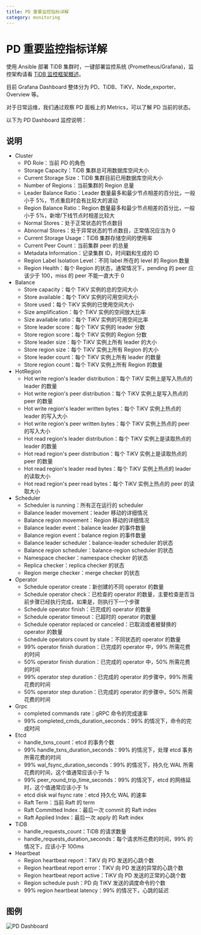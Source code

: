 ```yaml
---
title: PD 重要监控指标详解
category: monitoring
---
```


# PD 重要监控指标详解

使用 Ansible 部署 TiDB 集群时，一键部署监控系统 (Prometheus/Grafana)，监控架构请看 [TiDB 监控框架概述](../op-guide/monitor-overview.md)。

目前 Grafana Dashboard 整体分为 PD、TiDB、TiKV、Node\_exporter、Overview 等。

对于日常运维，我们通过观察 PD 面板上的 Metrics，可以了解 PD 当前的状态。

以下为 PD Dashboard 监控说明：

## 说明

- Cluster
    - PD Role：当前 PD 的角色
    - Storage Capacity：TiDB 集群总可用数据库空间大小
    - Current Storage Size：TiDB 集群目前已用数据库空间大小
    - Number of Regions：当前集群的 Region 总量
    - Leader Balance Ratio：Leader 数量最多和最少节点相差的百分比，一般小于 5%，节点重启时会有比较大的波动
    - Region Balance Ratio：Region 数量最多和最少节点相差的百分比，一般小于 5%，新增/下线节点时相差比较大
    - Normal Stores：处于正常状态的节点数目
    - Abnormal Stores：处于异常状态的节点数目，正常情况应当为 0
    - Current Storage Usage：TiDB 集群存储空间的使用率
    - Current Peer Count：当前集群 peer 的总量
    - Metadata Information：记录集群 ID，时间戳和生成的 ID
    - Region Label Isolation Level：不同 label 所在的 level 的 Region 数量
    - Region Health：每个 Region 的状态，通常情况下，pending 的 peer 应该少于 100，miss 的 peer 不能一直大于 0
- Balance
    - Store capacity：每个 TiKV 实例的总的空间大小
    - Store available：每个 TiKV 实例的可用空间大小
    - Store used：每个 TiKV 实例的已使用空间大小
    - Size amplification：每个 TiKV 实例的空间放大比率
    - Size available ratio：每个 TiKV 实例的可用空间比率
    - Store leader score：每个 TiKV 实例的 leader 分数
    - Store region score：每个 TiKV 实例的 Region 分数
    - Store leader size：每个 TiKV 实例上所有 leader 的大小
    - Store region size：每个 TiKV 实例上所有 Region 的大小
    - Store leader count：每个 TiKV 实例上所有 leader 的数量
    - Store region count：每个 TiKV 实例上所有 Region 的数量
- HotRegion
    - Hot write region's leader distribution：每个 TiKV 实例上是写入热点的 leader 的数量
    - Hot write region's peer distribution：每个 TiKV 实例上是写入热点的 peer 的数量
    - Hot write region's leader written bytes：每个 TiKV 实例上热点的 leader 的写入大小
    - Hot write region's peer written bytes：每个 TiKV 实例上热点的 peer 的写入大小
    - Hot read region's leader distribution：每个 TiKV 实例上是读取热点的 leader 的数量
    - Hot read region's peer distribution：每个 TiKV 实例上是读取热点的 peer 的数量
    - Hot read region's leader read bytes：每个 TiKV 实例上热点的 leader 的读取大小
    - Hot read region's peer read bytes：每个 TiKV 实例上热点的 peer 的读取大小
- Scheduler
    - Scheduler is running：所有正在运行的 scheduler
    - Balance leader movement：leader 移动的详细情况
    - Balance region movement：Region 移动的详细情况
    - Balance leader event：balance leader 的事件数量 
    - Balance region event：balance region 的事件数量
    - Balance leader scheduler：balance-leader scheduler 的状态
    - Balance region scheduler：balance-region scheduler 的状态
    - Namespace checker：namespace checker 的状态
    - Replica checker：replica checker 的状态
    - Region merge checker：merge checker 的状态
- Operator
    - Schedule operator create：新创建的不同 operator 的数量
    - Schedule operator check：已检查的 operator 的数量，主要检查是否当前步骤已经执行完成，如果是，则执行下一个步骤
    - Schedule operator finish：已完成的 operator 的数量
    - Schedule operator timeout：已超时的 operator 的数量
    - Schedule operator replaced or canceled：已取消或者被替换的 operator 的数量
    - Schedule operators count by state：不同状态的 operator 的数量
    - 99% operator finish duration：已完成的 operator 中，99% 所需花费的时间
    - 50% operator finish duration：已完成的 operator 中，50% 所需花费的时间
    - 99% operator step duration：已完成的 operator 的步骤中，99% 所需花费的时间
    - 50% operator step duration：已完成的 operator 的步骤中，50% 所需花费的时间
- Grpc
    - completed commands rate：gRPC 命令的完成速率
    - 99% completed_cmds_duration_seconds：99% 的情况下，命令的完成时间
- Etcd  
    - handle_txns_count：etcd 的事务个数
    - 99% handle_txns_duration_seconds：99% 的情况下，处理 etcd 事务所需花费的时间
    - 99% wal_fsync_duration_seconds：99% 的情况下，持久化 WAL 所需花费的时间，这个值通常应该小于 1s
    - 99% peer_round_trip_time_seconds：99% 的情况下，etcd 的网络延时，这个值通常应该小于 1s
    - etcd disk wal fsync rate：etcd 持久化 WAL 的速率
    - Raft Term：当前 Raft 的 term
    - Raft Committed Index：最后一次 commit 的 Raft index
    - Raft Applied Index：最后一次 apply 的 Raft index
- TiDB 
    - handle_requests_count：TiDB 的请求数量
    - handle_requests_duration_seconds：每个请求所花费的时间，99% 的情况下，应该小于 100ms
- Heartbeat
    - Region heartbeat report：TiKV 向 PD 发送的心跳个数
    - Region heartbeat report error：TiKV 向 PD 发送的异常的心跳个数
    - Region heartbeat report active：TiKV 向 PD 发送的正常的心跳个数
    - Region schedule push：PD 向 TiKV 发送的调度命令的个数
    - 99% region heartbeat latency：99% 的情况下，心跳的延迟

## 图例

![PD Dashboard](../media/pd_dashboard.png)
